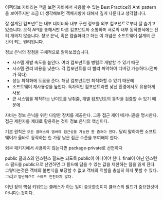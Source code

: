 이펙티브 자바라는 책을 보면 자바에서 사용할 수 있는 Best Practice와 Anti pattern을 보여주지만 조금 더 생각해보면 객체지향에 대해서 깊게 다룬다고 생각합니다.

잘 설계된 컴포넌트는 내부 데이터와 내부 구현 정보를 외부 컴포넌트로부터 잘 숨기고 있습니다.
오직 API를 통해서만 다른 컴포넌트와 소통하며 서로의 내부 동작방식에는 전혀 개의치 않습니다.
정보 은닉, 혹은 캡슐화라고 하는 이 개념은 소프트웨어 설계의 근간이 되는 원리입니다.

정보 은닉의 장점을 구체적으로 알아보겠습니다.
- 시스템 개발 속도를 높인다. 여러 컴포넌트를 병렬로 개발할 수 있기 때문
- 시스템 관리 비용을 낮춘다. 각 컴포넌트를 더 빨리 파악하여 디버깅 가능하다.(전파가 적다)
- 성능 최적화에 도움을 준다. 해당 컴포넌트만 최적화할 수 있기 때문에
- 소프트웨어 재사용성을 높인다. 독자적인 컴포넌트라면 낯선 환경에서도 유용하게 사용
- 큰 시스템을 제작하는 난이도를 낮춰줌, 개별 컴포넌트의 동작을 검증할 수 있기 때문에

자바는 정보 은닉을 위한 다양한 장치를 제공한다. 그중 접근 제어 메커니즘을 명시한다.
접근 제한자를 제대로 활용하는 것이 정보 은닉의 핵심이다.

기본 원칙은 `모든 클래스와 멤버의 접근성을 가능한 한 좁혀야 한다.`
달리 말하자면 소프트웨어가 올바로 동작하는 한 가장 낮은 접근 수준을 부여해야 한다.

외부 패키지에서 사용하지 않는다면 package-private로 선언하자

public 클래스의 인스턴스 필드는 되도록 public이 아니어야 한다.
final이 아닌 인스턴스 필드를 public으로 선언하면 그 필드에 담을 수 있는 값을 제한하는 힘을 잃게 된다. 그렇다는것은 객체의 불변식을 보장할 수 없고 객체의 역할을 충실히 하지 못할 수 있다.
그리고 `일반적으로 스레드 안전하지 않다.`

이번 장의 핵심 키워드는 클래스가 하는 일이 중요한것이지 클래스의 필드가 중요한것이 아니다는것이다.